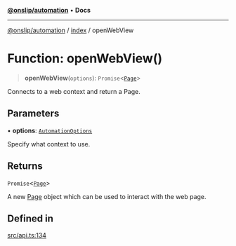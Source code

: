 [**@onslip/automation**](../../README.md) • **Docs**

***

[@onslip/automation](../../README.md) / [index](../README.md) / openWebView

# Function: openWebView()

> **openWebView**(`options`): `Promise`\<[`Page`](../classes/Page.md)\>

Connects to a web context and return a Page.

## Parameters

• **options**: [`AutomationOptions`](../interfaces/AutomationOptions.md)

Specify what context to use.

## Returns

`Promise`\<[`Page`](../classes/Page.md)\>

A new [Page](../classes/Page.md) object which can be used to interact with the web page.

## Defined in

[src/api.ts:134](https://github.com/Onslip/automation/blob/2da2b00dbee8df6079d79d0e64badbbab41233bf/src/api.ts#L134)
